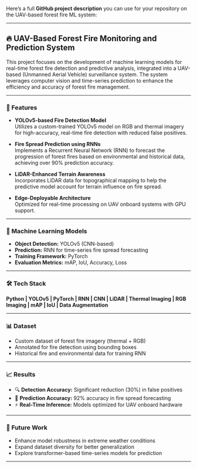 Here’s a full **GitHub project description** you can use for your repository on the UAV-based forest fire ML system:

---

## 🔥 UAV-Based Forest Fire Monitoring and Prediction System

This project focuses on the development of machine learning models for real-time forest fire detection and predictive analysis, integrated into a UAV-based (Unmanned Aerial Vehicle) surveillance system. The system leverages computer vision and time-series prediction to enhance the efficiency and accuracy of forest fire management.

---

### 🚀 Features

- **YOLOv5-based Fire Detection Model**  
  Utilizes a custom-trained YOLOv5 model on RGB and thermal imagery for high-accuracy, real-time fire detection with reduced false positives.

- **Fire Spread Prediction using RNNs**  
  Implements a Recurrent Neural Network (RNN) to forecast the progression of forest fires based on environmental and historical data, achieving over 90% prediction accuracy.

- **LiDAR-Enhanced Terrain Awareness**  
  Incorporates LiDAR data for topographical mapping to help the predictive model account for terrain influence on fire spread.

- **Edge-Deployable Architecture**  
  Optimized for real-time processing on UAV onboard systems with GPU support.

---

### 🧠 Machine Learning Models

- **Object Detection:** YOLOv5 (CNN-based)
- **Prediction:** RNN for time-series fire spread forecasting
- **Training Framework:** PyTorch
- **Evaluation Metrics:** mAP, IoU, Accuracy, Loss

---

### 🛠️ Tech Stack

**Python | YOLOv5 | PyTorch | RNN | CNN | LiDAR | Thermal Imaging | RGB Imaging | mAP | IoU | Data Augmentation**

---

### 📊 Dataset

- Custom dataset of forest fire imagery (thermal + RGB)
- Annotated for fire detection using bounding boxes
- Historical fire and environmental data for training RNN

---

### 📈 Results

- 🔍 **Detection Accuracy:** Significant reduction (30%) in false positives
- 🔮 **Prediction Accuracy:** 92% accuracy in fire spread forecasting
- ⚡ **Real-Time Inference:** Models optimized for UAV onboard hardware

---

### 📌 Future Work

- Enhance model robustness in extreme weather conditions
- Expand dataset diversity for better generalization
- Explore transformer-based time-series models for prediction

---

